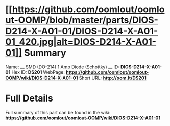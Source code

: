 
[[https://github.com/oomlout/oomlout-OOMP/blob/master/parts/DIOS-D214-X-A01-01/DIOS-D214-X-A01-01_420.jpg|alt=DIOS-D214-X-A01-01]] 
Summary
=================

Name: __ SMD (DO-214) 1 Amp Diode (Schottky) __
ID: __DIOS-D214-X-A01-01__
Hex ID: __DS201__
WebPage: __https://github.com/oomlout/oomlout-OOMP/wiki/DIOS-D214-X-A01-01__
Short URL: __http://oom.lt/DS201__

Full Details
==========================
Full summary of this part can be found in the wiki:   
__https://github.com/oomlout/oomlout-OOMP/wiki/DIOS-D214-X-A01-01__   

